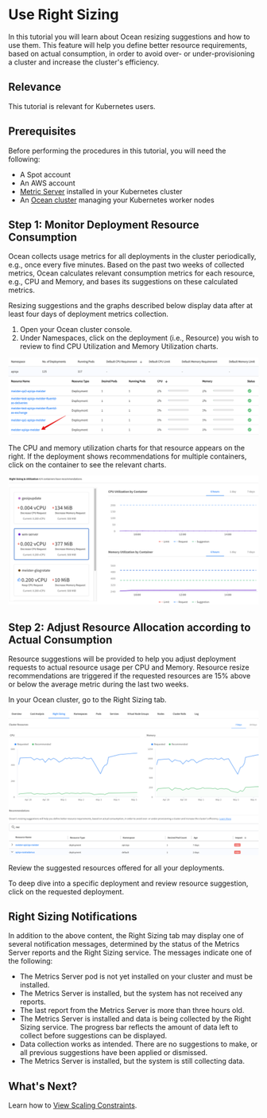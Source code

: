 # Use Right Sizing

In this tutorial you will learn about Ocean resizing suggestions and how to use them. This feature will help you define better resource requirements, based on actual consumption, in order to avoid over- or under-provisioning a cluster and increase the cluster's efficiency.

## Relevance

This tutorial is relevant for Kubernetes users.

## Prerequisites

Before performing the procedures in this tutorial, you will need the following:

- A Spot account
- An AWS account
- [Metric Server](https://github.com/kubernetes-incubator/metrics-server#deployment) installed in your Kubernetes cluster
- An [Ocean cluster](ocean/getting-started/eks/create-a-new-cluster) managing your Kubernetes worker nodes

## Step 1: Monitor Deployment Resource Consumption

Ocean collects usage metrics for all deployments in the cluster periodically, e.g., once every five minutes. Based on the past two weeks of collected metrics, Ocean calculates relevant consumption metrics for each resource, e.g., CPU and Memory, and bases its suggestions on these calculated metrics.

Resizing suggestions and the graphs described below display data after at least four days of deployment metrics collection.

1. Open your Ocean cluster console.
2. Under Namespaces, click on the deployment (i.e., Resource) you wish to review to find CPU Utilization and Memory Utilization charts.

<img src="/ocean/_media/tutorials-use-rightsizing-01.png" />

The CPU and memory utilization charts for that resource appears on the right. If the deployment shows recommendations for multiple containers, click on the container to see the relevant charts.

<img src="/ocean/_media/tutorials-use-rightsizing-02.png" />

## Step 2: Adjust Resource Allocation according to Actual Consumption

Resource suggestions will be provided to help you adjust deployment requests to actual resource usage per CPU and Memory. Resource resize recommendations are triggered if the requested resources are 15% above or below the average metric during the last two weeks.

In your Ocean cluster, go to the Right Sizing tab.

<img src="/ocean/_media/tutorials-use-rightsizing-03.png" />

Review the suggested resources offered for all your deployments.

To deep dive into a specific deployment and review resource suggestion, click on the requested deployment.

## Right Sizing Notifications

In addition to the above content, the Right Sizing tab may display one of several notification messages, determined by the status of the Metrics Server reports and the Right Sizing service. The messages indicate one of the following:

- The Metrics Server pod is not yet installed on your cluster and must be installed.
- The Metrics Server is installed, but the system has not received any reports.
- The last report from the Metrics Server is more than three hours old.
- The Metrics Server is installed and data is being collected by the Right Sizing service. The progress bar reflects the amount of data left to collect before suggestions can be displayed.
- Data collection works as intended. There are no suggestions to make, or all previous suggestions have been applied or dismissed.
- The Metrics Server is installed, but the system is still collecting data.

## What's Next?

Learn how to [View Scaling Constraints](ocean/tutorials/view-scaling-constraints).
